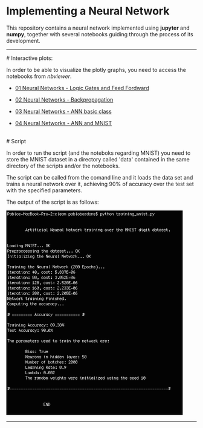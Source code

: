 # Implementing a Neural Network

This repository contains a neural network implemented using **jupyter** and **numpy**, together with several notebooks guiding through the process of its development.

<hr>
# Interactive plots:

In order to be able to visualize the plotly graphs, you need to access the notebooks from *nbviewer*.

* [01 Neural Networks - Logic Gates and Feed Fordward](http://nbviewer.jupyter.org/github/pablobordons/neural_network/blob/master/01_logic_gates.ipynb)

* [02 Neural Networks - Backpropagation](http://nbviewer.jupyter.org/github/pablobordons/neural_network/blob/master/02_backpropagation.ipynb)

* [03 Neural Networks - ANN basic class](http://nbviewer.jupyter.org/github/pablobordons/neural_network/blob/master/03_ANN_basic.ipynb)

* [04 Neural Networks - ANN and MNIST](http://nbviewer.jupyter.org/github/pablobordons/neural_network/blob/master/04_ANN.ipynb)

<br>
# Script

In order to run the script (and the noteboks regarding MNIST) you need to store the MNIST dataset in a directory called 'data' contained in the same directory of the scripts and/or the notebooks.

The script can be called from the comand line and it loads the data set and trains a neural network over it, achieving 90% of accuracy over the test set with the specified parameters.

The output of the script is as follows:

![script output](script_output.png?raw=true "Script Output")
<hr>
